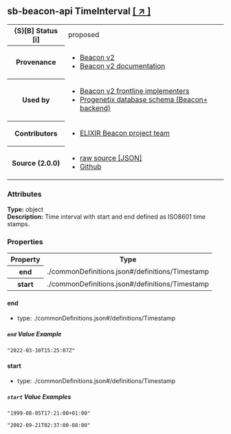 
<div id="schema-header-title">
  <h2><span id="schema-header-title-project">sb-beacon-api</span> TimeInterval <a href="https://github.com/ga4gh-schemablocks/sb-beacon-api" target="_BLANK">[ &nearr; ]</a></h2>
</div>

<table id="schema-header-table">
<tr>
<th>{S}[B] Status <a href="https://schemablocks.org/about/sb-status-levels.html">[i]</a></th>
<td><div id="schema-header-status">proposed</div></td>
</tr>
<tr><th>Provenance</th><td><ul>
<li><a href="https://github.com/ga4gh-beacon/beacon-v2">Beacon v2</a></li>
<li><a href="http://docs.genomebeacons.org">Beacon v2 documentation</a></li>
</ul></td></tr>
<tr><th>Used by</th><td><ul>
<li><a href="https://ga4gh-approval-service-registry.ega-archive.org">Beacon v2 frontline implementers</a></li>
<li><a href="https://docs.progenetix.org/beaconplus/">Progenetix database schema (Beacon+ backend)</a></li>
</ul></td></tr>


<!--more-->
<tr><th>Contributors</th><td><ul>
<li><a href="https://beacon-project.io/categories/people.html">ELIXIR Beacon project team</a></li>
</ul></td></tr>
<tr><th>Source (2.0.0)</th><td><ul>
<li><a href="current/timeInterval.json" target="_BLANK">raw source [JSON]</a></li>
<li><a href="https://github.com/ga4gh-schemablocks/sb-beacon-api/blob/master/schemas/beacon-v2-default-model/common/timeInterval.yaml" target="_BLANK">Github</a></li>
</ul></td></tr>
</table>

<div id="schema-attributes-title"><h3>Attributes</h3></div>

  
__Type:__ object  
__Description:__ Time interval with start and end defined as ISO8601 time stamps.
### Properties

<table id="schema-properties-table">
<tr><th>Property</th><th>Type</th></tr>
<tr><th>end</th><td>./commonDefinitions.json#/definitions/Timestamp</td></tr>
<tr><th>start</th><td>./commonDefinitions.json#/definitions/Timestamp</td></tr>
</table>


#### end

* type: ./commonDefinitions.json#/definitions/Timestamp



##### `end` Value Example  

```
"2022-03-10T15:25:07Z"
```

#### start

* type: ./commonDefinitions.json#/definitions/Timestamp



##### `start` Value Examples  

```
"1999-08-05T17:21:00+01:00"
```
```
"2002-09-21T02:37:00-08:00"
```

